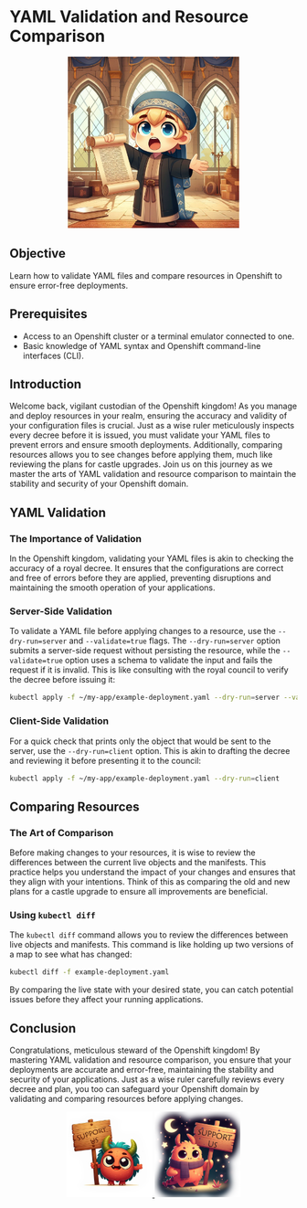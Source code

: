 # YAML Validation and Resource Comparison

<div style="text-align:center;">
  <img src="https://github.com/Vitrua/images/blob/main/openshift/yamlvalidation.jpg?raw=true" alt="yaml_validation" width="300" height="300">
</div>

## Objective

Learn how to validate YAML files and compare resources in Openshift to ensure error-free deployments.

## Prerequisites

- Access to an Openshift cluster or a terminal emulator connected to one.
- Basic knowledge of YAML syntax and Openshift command-line interfaces (CLI).

## Introduction

Welcome back, vigilant custodian of the Openshift kingdom! As you manage and deploy resources in your realm, ensuring the accuracy and validity of your configuration files is crucial. Just as a wise ruler meticulously inspects every decree before it is issued, you must validate your YAML files to prevent errors and ensure smooth deployments. Additionally, comparing resources allows you to see changes before applying them, much like reviewing the plans for castle upgrades. Join us on this journey as we master the arts of YAML validation and resource comparison to maintain the stability and security of your Openshift domain.

## YAML Validation

### The Importance of Validation

In the Openshift kingdom, validating your YAML files is akin to checking the accuracy of a royal decree. It ensures that the configurations are correct and free of errors before they are applied, preventing disruptions and maintaining the smooth operation of your applications.

### Server-Side Validation

To validate a YAML file before applying changes to a resource, use the `--dry-run=server` and `--validate=true` flags. The `--dry-run=server` option submits a server-side request without persisting the resource, while the `--validate=true` option uses a schema to validate the input and fails the request if it is invalid. This is like consulting with the royal council to verify the decree before issuing it:

```bash
kubectl apply -f ~/my-app/example-deployment.yaml --dry-run=server --validate=true
```

### Client-Side Validation

For a quick check that prints only the object that would be sent to the server, use the `--dry-run=client` option. This is akin to drafting the decree and reviewing it before presenting it to the council:

```bash
kubectl apply -f ~/my-app/example-deployment.yaml --dry-run=client
```

## Comparing Resources

### The Art of Comparison

Before making changes to your resources, it is wise to review the differences between the current live objects and the manifests. This practice helps you understand the impact of your changes and ensures that they align with your intentions. Think of this as comparing the old and new plans for a castle upgrade to ensure all improvements are beneficial.

### Using `kubectl diff`

The `kubectl diff` command allows you to review the differences between live objects and manifests. This command is like holding up two versions of a map to see what has changed:

```bash
kubectl diff -f example-deployment.yaml
```

By comparing the live state with your desired state, you can catch potential issues before they affect your running applications.

## Conclusion

Congratulations, meticulous steward of the Openshift kingdom! By mastering YAML validation and resource comparison, you ensure that your deployments are accurate and error-free, maintaining the stability and security of your applications. Just as a wise ruler carefully reviews every decree and plan, you too can safeguard your Openshift domain by validating and comparing resources before applying changes.

<div style="text-align:center;">
  <a href="https://patreon.com/Vitrua">
    <img src="https://github.com/Vitrua/images/blob/main/others/supportmonlight.png?raw=true#only-light" alt="wiz" width="150" height="150">
    <img src="https://github.com/Vitrua/images/blob/main/others/supportmon.png?raw=true#only-dark" alt="wiz" width="150" height="150">
  </a>
</div>